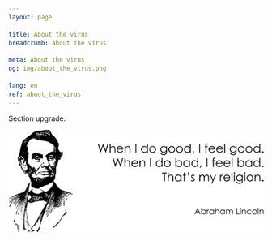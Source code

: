 ```yaml
---
layout: page

title: About the virus
breadcrumb: About the virus

meta: About the virus
og: img/about_the_virus.png

lang: en
ref: about_the_virus
---
```


Section upgrade.  

<a data-fancybox="gallery" href="/img/about_the_virus/Lincoln.png"><img src="/img/about_the_virus/Lincoln.png" alt=""></a>
